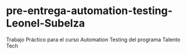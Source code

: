 # pre-entrega-automation-testing-Leonel-Subelza
Trabajo Práctico para el curso Automation Testing del programa Talento Tech
